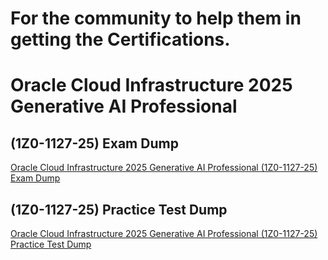 # For the community to help them in getting the Certifications.

# Oracle Cloud Infrastructure 2025 Generative AI Professional
## (1Z0-1127-25) Exam Dump
[Oracle Cloud Infrastructure 2025 Generative AI Professional (1Z0-1127-25) Exam Dump](./(1Z0-1127-25)Exam_dump.md) <br>

## (1Z0-1127-25) Practice Test Dump
[Oracle Cloud Infrastructure 2025 Generative AI Professional (1Z0-1127-25) Practice Test Dump](./(1Z0-1127-25)Practice_test_ques.docx) 
